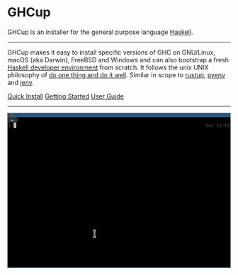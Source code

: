 # GHCup

GHCup is an installer for the general purpose language [Haskell](https://www.haskell.org/).

----

GHCup makes it easy to install specific versions of GHC on GNU/Linux,
macOS (aka Darwin), FreeBSD and Windows and can also bootstrap a fresh [Haskell developer environment](./install/#supported-tools) from scratch.
It follows the unix UNIX philosophy of [do one thing and do it well](https://en.wikipedia.org/wiki/Unix_philosophy#Do_One_Thing_and_Do_It_Well). Similar in scope to [rustup](https://github.com/rust-lang-nursery/rustup.rs), [pyenv](https://github.com/pyenv/pyenv) and [jenv](http://www.jenv.be).

<div class="text-center">
<a href="https://www.haskell.org/ghcup/" class="btn btn-primary" role="button">Quick Install</a>
<a href="install/" class="btn btn-primary" role="button">Getting Started</a>
<a href="guide/" class="btn btn-primary" role="button">User Guide</a>
</div>

----

![GHCup](./ghcup.gif)

